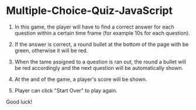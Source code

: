 # Multiple-Choice-Quiz-JavaScript

1. In this game, the player will have to find a correct answer for each question within a certain time frame (for example 10s for each question).

2. If the answer is correct, a round bullet at the bottom of the page with be green, otherwise it will be red.

4. When the tame assigned to a question is ran out, the round a bullet will be red accordingly and the next question will be automatically shown.

5. At the and of the game, a player's score will be shown.

6. Player can click "Start Over" to play again.

Good luck!

